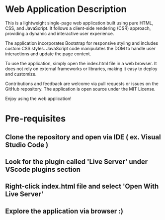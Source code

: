 # Web Application Description

This is a lightweight single-page web application built using pure HTML, CSS, and JavaScript. It follows a client-side rendering (CSR) approach, providing a dynamic and interactive user experience.

The application incorporates Bootstrap for responsive styling and includes custom CSS styles. JavaScript code manipulates the DOM to handle user interactions and update the page content.

To use the application, simply open the index.html file in a web browser. It does not rely on external frameworks or libraries, making it easy to deploy and customize.

Contributions and feedback are welcome via pull requests or issues on the GitHub repository. The application is open source under the MIT License.

Enjoy using the web application!

# Pre-requisites

## Clone the repository and open via IDE ( ex. Visual Studio Code ) 
## Look for the plugin called 'Live Server' under VScode plugins section
## Right-click index.html file and select 'Open With Live Server'
## Explore the application via browser :)
